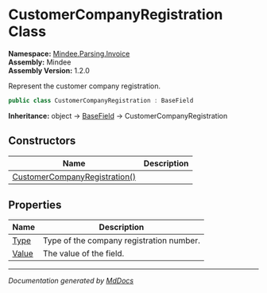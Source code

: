 ﻿<!--  
  <auto-generated>   
    The contents of this file were generated by a tool.  
    Changes to this file may be list if the file is regenerated  
  </auto-generated>   
-->

# CustomerCompanyRegistration Class

**Namespace:** [Mindee.Parsing.Invoice](../index.md)  
**Assembly:** Mindee  
**Assembly Version:** 1.2.0

Represent the customer company registration.

```csharp
public class CustomerCompanyRegistration : BaseField
```

**Inheritance:** object → [BaseField](../../Common/BaseField/index.md) → CustomerCompanyRegistration

## Constructors

| Name                                                   | Description |
| ------------------------------------------------------ | ----------- |
| [CustomerCompanyRegistration()](constructors/index.md) |             |

## Properties

| Name                         | Description                              |
| ---------------------------- | ---------------------------------------- |
| [Type](properties/Type.md)   | Type of the company registration number. |
| [Value](properties/Value.md) | The value of the field.                  |

___

*Documentation generated by [MdDocs](https://github.com/ap0llo/mddocs)*
